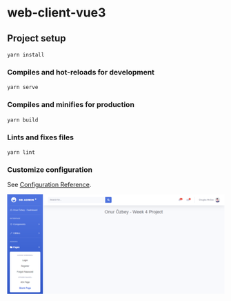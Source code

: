 # web-client-vue3

## Project setup

```
yarn install
```

### Compiles and hot-reloads for development

```
yarn serve
```

### Compiles and minifies for production

```
yarn build
```

### Lints and fixes files

```
yarn lint
```

### Customize configuration

See [Configuration Reference](https://cli.vuejs.org/config/).

![Projeye ait ekran görüntüsü](https://github.com/171-Logo-Siber-FullStack-Bootcamp/week4-assignment-onurozbey/blob/main/web-client-vue3/src/screenshots/week4-project.png)

